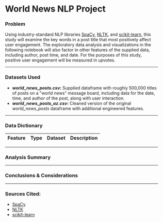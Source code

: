 
# World News NLP Project

### Problem

Using industry-standard NLP libraries [SpaCy](https://spacy.io/), [NLTK](https://www.nltk.org/), and [scikit-learn](https://scikit-learn.org/stable/), this study will examine the key words in a post title that most positively affect user engagement. The exploratory data analysis and visualizations in the following notebook will also factor in other features of the supplied data, including author, post time, and date. For the purposes of this study, positive user engagement will be measured in upvotes.

---
### Datasets Used

* __*world_news_posts.csv*:__ Supplied dataframe with roughly 500,000 titles of posts on a "world news" message board, including data for the date, time, and author of the post, along with user interaction.
* __*world_news_posts_az.csv*:__ Cleaned version of the original *world_news_posts* dataframe with additional engineered features.

---

### Data Dictionary
|Feature|Type|Dataset|Description|
|---|---|---|---|


---

### Analysis Summary



---

### Conclusions & Considerations



---

### Sources Cited:
* [SpaCy](https://spacy.io/)
* [NLTK](https://www.nltk.org/)
* [scikit-learn](https://scikit-learn.org/stable/)
